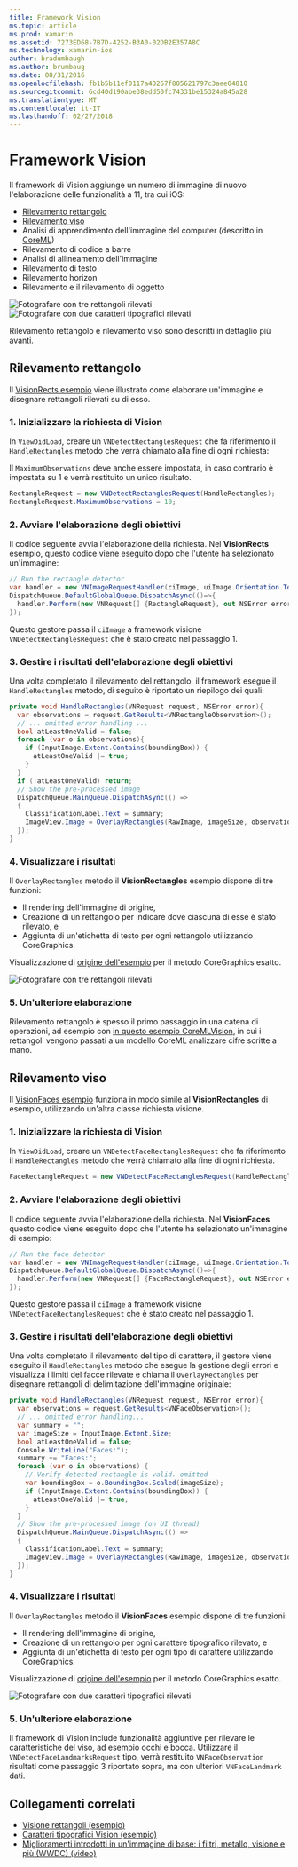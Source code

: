 ```yaml
---
title: Framework Vision
ms.topic: article
ms.prod: xamarin
ms.assetid: 7273ED68-7B7D-4252-B3A0-02DB2E357A8C
ms.technology: xamarin-ios
author: bradumbaugh
ms.author: brumbaug
ms.date: 08/31/2016
ms.openlocfilehash: fb1b5b11ef0117a40267f805621797c3aee04810
ms.sourcegitcommit: 6cd40d190abe38edd50fc74331be15324a845a28
ms.translationtype: MT
ms.contentlocale: it-IT
ms.lasthandoff: 02/27/2018
---
```

# <a name="vision-framework"></a>Framework Vision

Il framework di Vision aggiunge un numero di immagine di nuovo l'elaborazione delle funzionalità a 11, tra cui iOS:

- [Rilevamento rettangolo](#rectangles)
- [Rilevamento viso](#faces)
- Analisi di apprendimento dell'immagine del computer (descritto in [CoreML](~/ios/platform/introduction-to-ios11/coreml.md))
- Rilevamento di codice a barre
- Analisi di allineamento dell'immagine
- Rilevamento di testo
- Rilevamento horizon
- Rilevamento e il rilevamento di oggetto

![Fotografare con tre rettangoli rilevati](vision-images/found-rectangles-tiny.png) ![Fotografare con due caratteri tipografici rilevati](vision-images/xamarin-home-faces-tiny.png)

Rilevamento rettangolo e rilevamento viso sono descritti in dettaglio più avanti.

<a name="rectangles" />

## <a name="rectangle-detection"></a>Rilevamento rettangolo

Il [VisionRects esempio](https://developer.xamarin.com/samples/monotouch/ios11/VisionRectangles/) viene illustrato come elaborare un'immagine e disegnare rettangoli rilevati su di esso.

### <a name="1-initialize-the-vision-request"></a>1. Inizializzare la richiesta di Vision

In `ViewDidLoad`, creare un `VNDetectRectanglesRequest` che fa riferimento il `HandleRectangles` metodo che verrà chiamato alla fine di ogni richiesta:

Il `MaximumObservations` deve anche essere impostata, in caso contrario è impostata su 1 e verrà restituito un unico risultato.

```csharp
RectangleRequest = new VNDetectRectanglesRequest(HandleRectangles);
RectangleRequest.MaximumObservations = 10;
```

### <a name="2-start-the-vision-processing"></a>2. Avviare l'elaborazione degli obiettivi

Il codice seguente avvia l'elaborazione della richiesta. Nel **VisionRects** esempio, questo codice viene eseguito dopo che l'utente ha selezionato un'immagine:

```csharp
// Run the rectangle detector
var handler = new VNImageRequestHandler(ciImage, uiImage.Orientation.ToCGImagePropertyOrientation(), new VNImageOptions());
DispatchQueue.DefaultGlobalQueue.DispatchAsync(()=>{
  handler.Perform(new VNRequest[] {RectangleRequest}, out NSError error);
});
```

Questo gestore passa il `ciImage` a framework visione `VNDetectRectanglesRequest` che è stato creato nel passaggio 1.

### <a name="3-handle-the-results-of-vision-processing"></a>3. Gestire i risultati dell'elaborazione degli obiettivi

Una volta completato il rilevamento del rettangolo, il framework esegue il `HandleRectangles` metodo, di seguito è riportato un riepilogo dei quali:

```csharp
private void HandleRectangles(VNRequest request, NSError error){
  var observations = request.GetResults<VNRectangleObservation>();
  // ... omitted error handling ...
  bool atLeastOneValid = false;
  foreach (var o in observations){
    if (InputImage.Extent.Contains(boundingBox)) {
      atLeastOneValid |= true;
    }
  }
  if (!atLeastOneValid) return;
  // Show the pre-processed image
  DispatchQueue.MainQueue.DispatchAsync(() =>
  {
    ClassificationLabel.Text = summary;
    ImageView.Image = OverlayRectangles(RawImage, imageSize, observations);
  });
}
```

### <a name="4-display-the-results"></a>4. Visualizzare i risultati

Il `OverlayRectangles` metodo il **VisionRectangles** esempio dispone di tre funzioni:

- Il rendering dell'immagine di origine,
- Creazione di un rettangolo per indicare dove ciascuna di esse è stato rilevato, e
- Aggiunta di un'etichetta di testo per ogni rettangolo utilizzando CoreGraphics.

Visualizzazione di [origine dell'esempio](https://developer.xamarin.com/samples/monotouch/ios11/VisionRectangles/) per il metodo CoreGraphics esatto.

![Fotografare con tre rettangoli rilevati](vision-images/found-rectangles-phone-sml.png)

### <a name="5-further-processing"></a>5. Un'ulteriore elaborazione

Rilevamento rettangolo è spesso il primo passaggio in una catena di operazioni, ad esempio con [in questo esempio CoreMLVision](~/ios/platform/introduction-to-ios11/coreml.md#coremlvision), in cui i rettangoli vengono passati a un modello CoreML analizzare cifre scritte a mano.


<a name="faces" />

## <a name="face-detection"></a>Rilevamento viso

Il [VisionFaces esempio](https://developer.xamarin.com/samples/monotouch/ios11/VisionFaces/) funziona in modo simile al **VisionRectangles** di esempio, utilizzando un'altra classe richiesta visione.

### <a name="1-initialize-the-vision-request"></a>1. Inizializzare la richiesta di Vision

In `ViewDidLoad`, creare un `VNDetectFaceRectanglesRequest` che fa riferimento il `HandleRectangles` metodo che verrà chiamato alla fine di ogni richiesta.

```csharp
FaceRectangleRequest = new VNDetectFaceRectanglesRequest(HandleRectangles);
```

### <a name="2-start-the-vision-processing"></a>2. Avviare l'elaborazione degli obiettivi

Il codice seguente avvia l'elaborazione della richiesta. Nel **VisionFaces** questo codice viene eseguito dopo che l'utente ha selezionato un'immagine di esempio:

```csharp
// Run the face detector
var handler = new VNImageRequestHandler(ciImage, uiImage.Orientation.ToCGImagePropertyOrientation(), new VNImageOptions());
DispatchQueue.DefaultGlobalQueue.DispatchAsync(()=>{
  handler.Perform(new VNRequest[] {FaceRectangleRequest}, out NSError error);
});
```

Questo gestore passa il `ciImage` a framework visione `VNDetectFaceRectanglesRequest` che è stato creato nel passaggio 1.

### <a name="3-handle-the-results-of-vision-processing"></a>3. Gestire i risultati dell'elaborazione degli obiettivi

Una volta completato il rilevamento del tipo di carattere, il gestore viene eseguito il `HandleRectangles` metodo che esegue la gestione degli errori e visualizza i limiti del facce rilevate e chiama il `OverlayRectangles` per disegnare rettangoli di delimitazione dell'immagine originale:

```csharp
private void HandleRectangles(VNRequest request, NSError error){
  var observations = request.GetResults<VNFaceObservation>();
  // ... omitted error handling...
  var summary = "";
  var imageSize = InputImage.Extent.Size;
  bool atLeastOneValid = false;
  Console.WriteLine("Faces:");
  summary += "Faces:";
  foreach (var o in observations) {
    // Verify detected rectangle is valid. omitted
    var boundingBox = o.BoundingBox.Scaled(imageSize);
    if (InputImage.Extent.Contains(boundingBox)) {
      atLeastOneValid |= true;
    }
  }
  // Show the pre-processed image (on UI thread)
  DispatchQueue.MainQueue.DispatchAsync(() =>
  {
    ClassificationLabel.Text = summary;
    ImageView.Image = OverlayRectangles(RawImage, imageSize, observations);
  });
}
```

### <a name="4-display-the-results"></a>4. Visualizzare i risultati

Il `OverlayRectangles` metodo il **VisionFaces** esempio dispone di tre funzioni:

- Il rendering dell'immagine di origine,
- Creazione di un rettangolo per ogni carattere tipografico rilevato, e
- Aggiunta di un'etichetta di testo per ogni tipo di carattere utilizzando CoreGraphics.

Visualizzazione di [origine dell'esempio](https://developer.xamarin.com/samples/monotouch/ios11/VisionFaces/) per il metodo CoreGraphics esatto.

![Fotografare con due caratteri tipografici rilevati](vision-images/found-faces-phone-sml.png)

### <a name="5-further-processing"></a>5. Un'ulteriore elaborazione

Il framework di Vision include funzionalità aggiuntive per rilevare le caratteristiche del viso, ad esempio occhi e bocca. Utilizzare il `VNDetectFaceLandmarksRequest` tipo, verrà restituito `VNFaceObservation` risultati come passaggio 3 riportato sopra, ma con ulteriori `VNFaceLandmark` dati.


## <a name="related-links"></a>Collegamenti correlati

- [Visione rettangoli (esempio)](https://developer.xamarin.com/samples/monotouch/ios11/VisionRectangles/)
- [Caratteri tipografici Vision (esempio)](https://developer.xamarin.com/samples/monotouch/ios11/VisionFaces/)
- [Miglioramenti introdotti in un'immagine di base: i filtri, metallo, visione e più (WWDC) (video)](https://developer.apple.com/videos/play/wwdc2017/510/)
